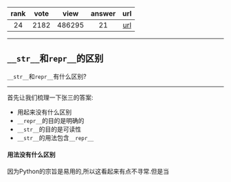 
| rank | vote | view | answer | url |
|:-:|:-:|:-:|:-:|:-:|
|24|2182|486295|21| [url](http://stackoverflow.com/questions/1436703/difference-between-str-and-repr) |
***

## `__str__`和`repr__`的区别

`__str__`和`repr__`有什么区别?

***

首先让我们梳理一下张三的答案:

* 用起来没有什么区别
* `__repr__`的目的是明确的
* `__str__`的目的是可读性
* `__str__`的用法包含`__repr__`

#### 用法没有什么区别

因为Python的宗旨是易用的,所以这看起来有点不寻常.但是当